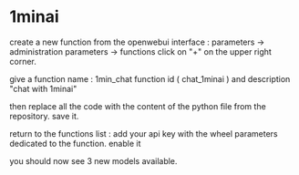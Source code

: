 # 1minai

create a new function from the openwebui interface :
parameters -> administration parameters -> functions 
click on "+" on the upper right corner.

give a function name : 1min_chat
function id ( chat_1minai ) and description "chat with 1minai"

then replace all the code with the content of the python file from the repository.
save it.

return to the functions list :
add your api key with the wheel parameters dedicated to the function.
enable it

you should now see 3 new models available.
